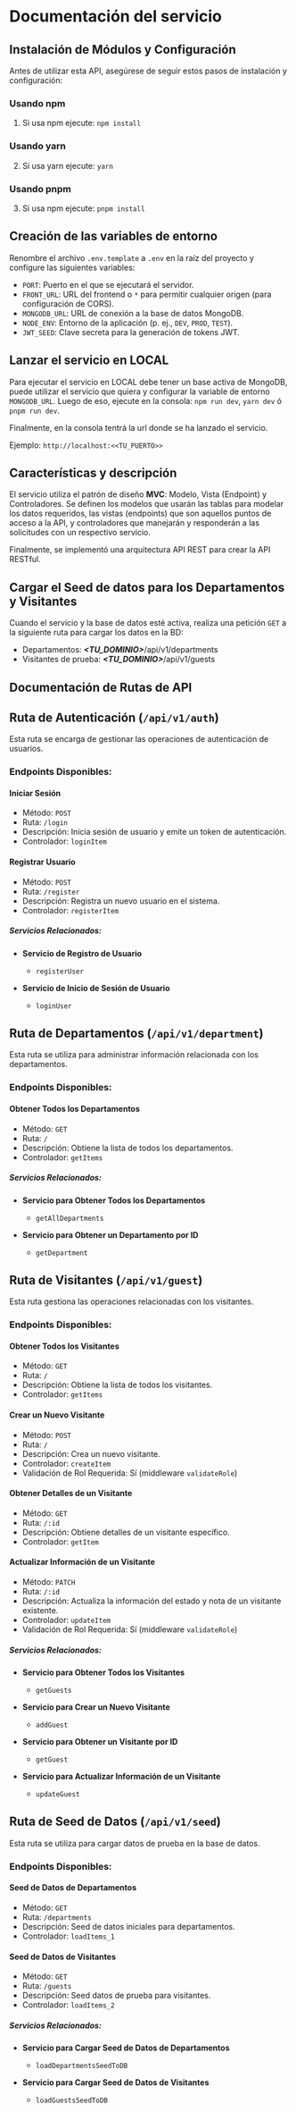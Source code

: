 # Documentación del servicio

## Instalación de Módulos y Configuración

Antes de utilizar esta API, asegúrese de seguir estos pasos de instalación y configuración:

### Usando npm

1. Si usa npm ejecute: `npm install`

### Usando yarn

2. Si usa yarn ejecute: `yarn`

### Usando pnpm

3. Si usa npm ejecute: `pnpm install`

## Creación de las variables de entorno

Renombre el archivo `.env.template` a `.env` en la raíz del proyecto y configure las siguientes variables:

- `PORT`: Puerto en el que se ejecutará el servidor.
- `FRONT_URL`: URL del frontend o `*` para permitir cualquier origen (para configuración de CORS).
- `MONGODB_URL`: URL de conexión a la base de datos MongoDB.
- `NODE_ENV`: Entorno de la aplicación (p. ej., `DEV`, `PROD`, `TEST`).
- `JWT_SEED`: Clave secreta para la generación de tokens JWT.

## Lanzar el servicio en LOCAL

Para ejecutar el servicio en LOCAL debe tener un base activa de MongoDB, puede utilizar el servicio que quiera y configurar la variable de entorno `MONGODB_URL`. Luego de eso, ejecute en la consola: `npm run dev`, `yarn dev` ó `pnpm run dev`.

Finalmente, en la consola tentrá la url donde se ha lanzado el servicio.

Ejemplo: `http://localhost:<<TU_PUERTO>>`

## Características y descripción

El servicio utiliza el patrón de diseño **MVC**: Modelo, Vista (Endpoint) y Controladores. Se definen los modelos que usarán las tablas para modelar los datos requeridos, las vistas (endpoints) que son aquellos puntos de acceso a la API, y controladores que manejarán y responderán a las solicitudes con un respectivo servicio.

Finalmente, se implementó una arquitectura API REST para crear la API RESTful.

## Cargar el Seed de datos para los Departamentos y Visitantes

Cuando el servicio y la base de datos esté activa, realiza una petición `GET` a la siguiente ruta para cargar los datos en la BD:

- Departamentos: **_<TU_DOMINIO>_**/api/v1/departments
- Visitantes de prueba: **_<TU_DOMINIO>_**/api/v1/guests

## Documentación de Rutas de API

## Ruta de Autenticación (`/api/v1/auth`)

Esta ruta se encarga de gestionar las operaciones de autenticación de usuarios.

### Endpoints Disponibles:

#### Iniciar Sesión

- Método: `POST`
- Ruta: `/login`
- Descripción: Inicia sesión de usuario y emite un token de autenticación.
- Controlador: `loginItem`

#### Registrar Usuario

- Método: `POST`
- Ruta: `/register`
- Descripción: Registra un nuevo usuario en el sistema.
- Controlador: `registerItem`

##### Servicios Relacionados:

- **Servicio de Registro de Usuario**

  - `registerUser`

- **Servicio de Inicio de Sesión de Usuario**

  - `loginUser`

## Ruta de Departamentos (`/api/v1/department`)

Esta ruta se utiliza para administrar información relacionada con los departamentos.

### Endpoints Disponibles:

#### Obtener Todos los Departamentos

- Método: `GET`
- Ruta: `/`
- Descripción: Obtiene la lista de todos los departamentos.
- Controlador: `getItems`

##### Servicios Relacionados:

- **Servicio para Obtener Todos los Departamentos**

  - `getAllDepartments`

- **Servicio para Obtener un Departamento por ID**

  - `getDepartment`

## Ruta de Visitantes (`/api/v1/guest`)

Esta ruta gestiona las operaciones relacionadas con los visitantes.

### Endpoints Disponibles:

#### Obtener Todos los Visitantes

- Método: `GET`
- Ruta: `/`
- Descripción: Obtiene la lista de todos los visitantes.
- Controlador: `getItems`

#### Crear un Nuevo Visitante

- Método: `POST`
- Ruta: `/`
- Descripción: Crea un nuevo visitante.
- Controlador: `createItem`
- Validación de Rol Requerida: Sí (middleware `validateRole`)

#### Obtener Detalles de un Visitante

- Método: `GET`
- Ruta: `/:id`
- Descripción: Obtiene detalles de un visitante específico.
- Controlador: `getItem`

#### Actualizar Información de un Visitante

- Método: `PATCH`
- Ruta: `/:id`
- Descripción: Actualiza la información del estado y nota de un visitante existente.
- Controlador: `updateItem`
- Validación de Rol Requerida: Sí (middleware `validateRole`)

##### Servicios Relacionados:

- **Servicio para Obtener Todos los Visitantes**

  - `getGuests`

- **Servicio para Crear un Nuevo Visitante**

  - `addGuest`

- **Servicio para Obtener un Visitante por ID**

  - `getGuest`

- **Servicio para Actualizar Información de un Visitante**

  - `updateGuest`

## Ruta de Seed de Datos (`/api/v1/seed`)

Esta ruta se utiliza para cargar datos de prueba en la base de datos.

### Endpoints Disponibles:

#### Seed de Datos de Departamentos

- Método: `GET`
- Ruta: `/departments`
- Descripción: Seed de datos iniciales para departamentos.
- Controlador: `loadItems_1`

#### Seed de Datos de Visitantes

- Método: `GET`
- Ruta: `/guests`
- Descripción: Seed datos de prueba para visitantes.
- Controlador: `loadItems_2`

##### Servicios Relacionados:

- **Servicio para Cargar Seed de Datos de Departamentos**

  - `loadDepartmentsSeedToDB`

- **Servicio para Cargar Seed de Datos de Visitantes**

  - `loadGuestsSeedToDB`
